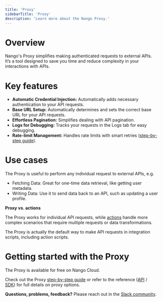 ```yaml
---
title: 'Proxy'
sidebarTitle: 'Proxy'
description: 'Learn more about the Nango Proxy.'
---
```


# Overview

Nango's Proxy simplifies making authenticated requests to external APIs. It’s a tool designed to save you time and reduce complexity in your interactions with APIs.

# Key features

- **Automatic Credential Injection:** Automatically adds necessary authentication to your API requests.
- **Base URL Setup:** Automatically determines and sets the correct base URL for your API requests.
- **Effortless Pagination:** Simplifies dealing with API pagination.
- **Logs for Debugging:** Tracks your requests in the Logs tab for easy debugging.
- **Rate-limit Management:** Handles rate limits with smart retries ([step-by-step guide](/customize/guides/advanced/handle-rate-limits)).

# Use cases

The Proxy is useful to perform any individual request to external APIs, e.g.

- Fetching Data: Great for one-time data retrieval, like getting user metadata.
- Writing Data: Use it to send data back to an API, such as updating a user profile.

**Proxy vs. actions**

The Proxy works for individual API requests, while [actions](/understand/concepts/actions) handle more complex scenarios that require multiple requests or data transformations.


The Proxy is actually the default way to make API requests in integration scripts, including action scripts.


# Getting started with the Proxy


The Proxy is available for free on Nango Cloud.


Check out the Proxy [step-by-step guide](/integrate/guides/proxy-requests-to-an-api) or refer to the reference ([API](/reference/api/proxy/get) / [SDK](/reference/sdks/node#proxy)) for full details on proxy options.


**Questions, problems, feedback?** Please reach out in the [Slack community](https://nango.dev/slack).


